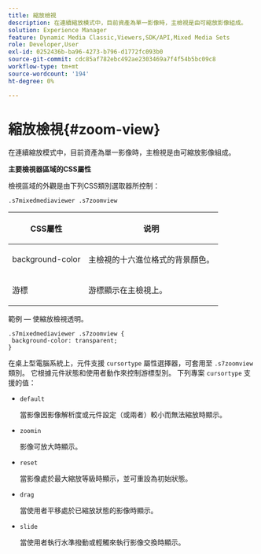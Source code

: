 ```yaml
---
title: 縮放檢視
description: 在連續縮放模式中，目前資產為單一影像時，主檢視是由可縮放影像組成。
solution: Experience Manager
feature: Dynamic Media Classic,Viewers,SDK/API,Mixed Media Sets
role: Developer,User
exl-id: 0252436b-ba96-4273-b796-d1772fc093b0
source-git-commit: cdc85af782ebc492ae2303469a7f4f54b5bc09c8
workflow-type: tm+mt
source-wordcount: '194'
ht-degree: 0%

---
```


# 縮放檢視{#zoom-view}

在連續縮放模式中，目前資產為單一影像時，主檢視是由可縮放影像組成。

<!--<a id="section_061E550C1C1D4DB2BD663A898895B38C"></a>-->

**主要檢視器區域的CSS屬性**

檢視區域的外觀是由下列CSS類別選取器所控制：

```
.s7mixedmediaviewer .s7zoomview
```

<table id="table_94EE3F5BBE4547C0B4943471CEE7EDE4"> 
 <thead> 
  <tr> 
   <th colname="col1" class="entry"> <p> CSS屬性 </p> </th> 
   <th colname="col2" class="entry"> <p>说明 </p> </th> 
  </tr> 
 </thead>
 <tbody> 
  <tr> 
   <td colname="col1"> <p> <span class="codeph"> background-color </span> </p> </td> 
   <td colname="col2"> <p> 主檢視的十六進位格式的背景顏色。 </p> </td> 
  </tr> 
  <tr> 
   <td colname="col1"> <p> <span class="codeph"> 游標 </span> </p> </td> 
   <td colname="col2"> <p>游標顯示在主檢視上。 </p> </td> 
  </tr> 
 </tbody> 
</table>

範例 — 使縮放檢視透明。

```
.s7mixedmediaviewer .s7zoomview { 
 background-color: transparent; 
}
```

在桌上型電腦系統上，元件支援 `cursortype` 屬性選擇器，可套用至 `.s7zoomview` 類別。 它根據元件狀態和使用者動作來控制游標型別。 下列專案 `cursortype` 支援的值：

* `default`

   當影像因影像解析度或元件設定（或兩者）較小而無法縮放時顯示。

* `zoomin`

   影像可放大時顯示。

* `reset`

   當影像處於最大縮放等級時顯示，並可重設為初始狀態。

* `drag`

   當使用者平移處於已縮放狀態的影像時顯示。

* `slide`

   當使用者執行水準撥動或輕觸來執行影像交換時顯示。
